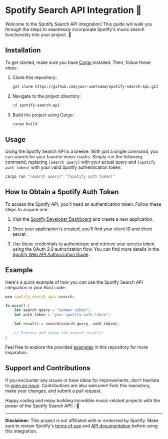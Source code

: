 # Spotify Search API Integration 🎵

Welcome to the Spotify Search API integration! This guide will walk you through the steps to seamlessly incorporate Spotify's music search functionality into your project. 🚀

## Installation

To get started, make sure you have [Cargo](https://doc.rust-lang.org/cargo/) installed. Then, follow these steps:

1. Clone this repository:
   ```bash
   git clone https://github.com/your-username/spotify-search-api.git
   ```

2. Navigate to the project directory:
   ```bash
   cd spotify-search-api
   ```

3. Build the project using Cargo:
   ```bash
   cargo build
   ```

## Usage

Using the Spotify Search API is a breeze. With just a single command, you can search for your favorite music tracks. Simply run the following command, replacing `[search query]` with your actual query and `[Spotify auth token]` with your valid Spotify authentication token:

```bash
cargo run "[search query]" "[Spotify auth token]"
```

## How to Obtain a Spotify Auth Token

To access the Spotify API, you'll need an authentication token. Follow these steps to acquire one:

1. Visit the [Spotify Developer Dashboard](https://developer.spotify.com/dashboard/applications) and create a new application.

2. Once your application is created, you'll find your client ID and client secret.

3. Use these credentials to authenticate and retrieve your access token using the OAuth 2.0 authorization flow. You can find more details in the [Spotify Web API Authorization Guide](https://developer.spotify.com/documentation/general/guides/authorization-guide/).

## Example

Here's a quick example of how you can use the Spotify Search API integration in your Rust code:

```rust
use spotify_search_api::search;

fn main() {
    let search_query = "summer vibes";
    let auth_token = "your-spotify-auth-token";

    let results = search(search_query, auth_token);

    // Process and enjoy the search results!
}
```

Feel free to explore the provided [examples](examples) in this repository for more inspiration.

## Support and Contributions

If you encounter any issues or have ideas for improvements, don't hesitate to [open an issue](https://github.com/your-username/spotify-search-api/issues). Contributions are also welcome! Fork this repository, make your changes, and submit a pull request.

Happy coding and enjoy building incredible music-related projects with the power of the Spotify Search API! 🎶🎉

---

**Disclaimer:** This project is not affiliated with or endorsed by Spotify. Make sure to review Spotify's [terms of use](https://developer.spotify.com/terms/) and [API documentation](https://developer.spotify.com/documentation/web-api/) before using this integration.
